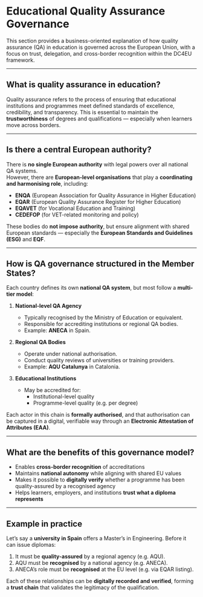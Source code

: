 # Educational Quality Assurance Governance

This section provides a business-oriented explanation of how quality assurance (QA) in education is governed across the European Union, with a focus on trust, delegation, and cross-border recognition within the DC4EU framework.

---

## What is quality assurance in education?

Quality assurance refers to the process of ensuring that educational institutions and programmes meet defined standards of excellence, credibility, and transparency. This is essential to maintain the **trustworthiness** of degrees and qualifications — especially when learners move across borders.

---

## Is there a central European authority?

There is **no single European authority** with legal powers over all national QA systems.  
However, there are **European-level organisations** that play a **coordinating and harmonising role**, including:

- **ENQA** (European Association for Quality Assurance in Higher Education)  
- **EQAR** (European Quality Assurance Register for Higher Education)  
- **EQAVET** (for Vocational Education and Training)  
- **CEDEFOP** (for VET-related monitoring and policy)

These bodies do **not impose authority**, but ensure alignment with shared European standards — especially the **European Standards and Guidelines (ESG)** and **EQF**.

---

## How is QA governance structured in the Member States?

Each country defines its own **national QA system**, but most follow a **multi-tier model**:

1. **National-level QA Agency**  
   - Typically recognised by the Ministry of Education or equivalent.  
   - Responsible for accrediting institutions or regional QA bodies.  
   - Example: **ANECA** in Spain.

2. **Regional QA Bodies**  
   - Operate under national authorisation.  
   - Conduct quality reviews of universities or training providers.  
   - Example: **AQU Catalunya** in Catalonia.

3. **Educational Institutions**  
   - May be accredited for:
     - Institutional-level quality
     - Programme-level quality (e.g. per degree)

Each actor in this chain is **formally authorised**, and that authorisation can be captured in a digital, verifiable way through an **Electronic Attestation of Attributes (EAA)**.

---

## What are the benefits of this governance model?

- Enables **cross-border recognition** of accreditations  
- Maintains **national autonomy** while aligning with shared EU values  
- Makes it possible to **digitally verify** whether a programme has been quality-assured by a recognised agency  
- Helps learners, employers, and institutions **trust what a diploma represents**

---

## Example in practice

Let’s say a **university in Spain** offers a Master’s in Engineering. Before it can issue diplomas:

1. It must be **quality-assured** by a regional agency (e.g. AQU).
2. AQU must be **recognised** by a national agency (e.g. ANECA).
3. ANECA’s role must be **recognised** at the EU level (e.g. via EQAR listing).

Each of these relationships can be **digitally recorded and verified**, forming a **trust chain** that validates the legitimacy of the qualification.
